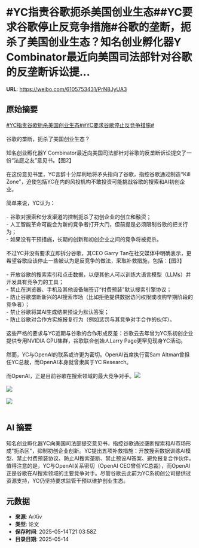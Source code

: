 # #YC指责谷歌扼杀美国创业生态##YC要求谷歌停止反竞争措施#谷歌的垄断，扼杀了美国创业生态？知名创业孵化器Y Combinator最近向美国司法部针对谷歌的反垄断诉讼提...

**URL**: https://weibo.com/6105753431/PrN8JyUA3

## 原始摘要

<a href="https://m.weibo.cn/search?containerid=231522type%3D1%26t%3D10%26q%3D%23YC%E6%8C%87%E8%B4%A3%E8%B0%B7%E6%AD%8C%E6%89%BC%E6%9D%80%E7%BE%8E%E5%9B%BD%E5%88%9B%E4%B8%9A%E7%94%9F%E6%80%81%23&amp;extparam=%23YC%E6%8C%87%E8%B4%A3%E8%B0%B7%E6%AD%8C%E6%89%BC%E6%9D%80%E7%BE%8E%E5%9B%BD%E5%88%9B%E4%B8%9A%E7%94%9F%E6%80%81%23" data-hide=""><span class="surl-text">#YC指责谷歌扼杀美国创业生态#</span></a><a href="https://m.weibo.cn/search?containerid=231522type%3D1%26t%3D10%26q%3D%23YC%E8%A6%81%E6%B1%82%E8%B0%B7%E6%AD%8C%E5%81%9C%E6%AD%A2%E5%8F%8D%E7%AB%9E%E4%BA%89%E6%8E%AA%E6%96%BD%23&amp;extparam=%23YC%E8%A6%81%E6%B1%82%E8%B0%B7%E6%AD%8C%E5%81%9C%E6%AD%A2%E5%8F%8D%E7%AB%9E%E4%BA%89%E6%8E%AA%E6%96%BD%23" data-hide=""><span class="surl-text">#YC要求谷歌停止反竞争措施#</span></a><br><br>谷歌的垄断，扼杀了美国创业生态？<br><br>知名创业孵化器Y Combinator最近向美国司法部针对谷歌的反垄断诉讼提交了一份“法庭之友”意见书。【图2】<br><br>在这份意见书里，YC言辞十分犀利地将矛头指向了谷歌，指控谷歌通过制造“Kill Zone”，迫使包括YC在内的风投机构不敢投资可能挑战谷歌的搜索和AI初创企业。<br><br>简单来说，YC认为：<br><br>- 谷歌对搜索和分发渠道的控制扼杀了初创企业的创立和融资；<br>- 人工智能革命可能会为新的竞争者打开大门，但前提是必须限制谷歌的把关行为；<br>- 如果没有干预措施，长期的创新和初创企业之间的竞争将被扼杀。<br><br>不过YC并没有要求立即拆分谷歌，其CEO Garry Tan在社交媒体中明确表示，更希望谷歌应该停止一些被认为是反竞争的做法，采取补救措施，包括：【图3】<br><br>- 开放谷歌的搜索索引和点击数据，以便其他人可以训练大语言模型（LLMs）并开发具有竞争力的工具；<br>- 禁止在浏览器、手机及其他设备端签订“付费预装”默认搜索引擎协议；<br>- 防止谷歌垄断新兴的AI搜索市场（比如拒绝提供数据访问权限或收购早期阶段的竞争者）；<br>- 禁止谷歌将其AI生成结果预设为默认答案；<br>- 防止谷歌对合作方实施报复行为（例如惩罚与其竞争对手合作的伙伴）。<br><br>这些严格的要求与YC近期与谷歌的合作形成反差：谷歌云去年曾为YC系初创企业提供专用NVIDIA GPU集群，谷歌联合创始人Larry Page更罕见现身YC活动。<br><br>然而，YC与OpenAI的联系或许更为密切。OpenAI首席执行官Sam Altman曾担任YC总裁，而OpenAI本身就曾隶属于YC Research。<br><br>而OpenAI，正是目前谷歌在搜索领域的最大竞争对手。<img style="" src="https://tvax2.sinaimg.cn/large/006Fd7o3gy1i1f3af39u5j30zk0kan13.jpg" referrerpolicy="no-referrer"><br><br><img style="" src="https://tvax4.sinaimg.cn/large/006Fd7o3gy1i1f3ah3ncyj30t90zkgur.jpg" referrerpolicy="no-referrer"><br><br><img style="" src="https://tvax4.sinaimg.cn/large/006Fd7o3gy1i1f3aiq9vjj30t20beagq.jpg" referrerpolicy="no-referrer"><br><br>

## AI 摘要

知名创业孵化器YC向美国司法部提交意见书，指控谷歌通过垄断搜索和AI市场形成"扼杀区"，抑制初创企业创新。YC提出五项补救措施：开放搜索数据训练AI模型、禁止付费预装协议、防止AI搜索垄断、禁止预设AI答案、避免报复合作伙伴。值得注意的是，YC与OpenAI关系密切（OpenAI CEO曾任YC总裁），而OpenAI正是谷歌在AI搜索领域的主要竞争对手。尽管谷歌云此前为YC系初创公司提供过资源支持，YC仍坚持要求监管干预以维护创业生态。

## 元数据

- **来源**: ArXiv
- **类型**: 论文
- **保存时间**: 2025-05-14T21:03:58Z
- **目录日期**: 2025-05-14

